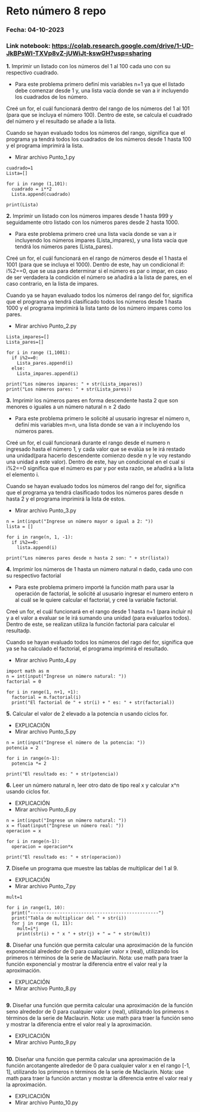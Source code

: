 # Reto número 8 repo
### Fecha:  04-10-2023
### Link notebook: https://colab.research.google.com/drive/1-UD-JkBPsWI-TXVp8vZ-jUWiJt-kswGH?usp=sharing
**1.** Imprimir un listado con los números del 1 al 100 cada uno con su respectivo cuadrado.
* Para este problema primero definí mis variables n=1 ya que el listado debe comenzar desde 1 y, una lista vacía donde se van a ir incluyendo los cuadrados de los número.

Creé un for, el cuál funcionará dentro del rango de los números del 1 al 101 (para que se incluya el número 100). Dentro de este, se calcula el cuadrado del número y el resultado se añade a la lista. 

Cuando se hayan evaluado todos los números del rango, significa que el programa ya tendrá todos los cuadrados de los números desde 1 hasta 100 y el programa imprimirá la lista.

* Mirar archivo Punto_1.py
```pseudocode
cuadrado=1
Lista=[]

for i in range (1,101):
  cuadrado = i**2
  Lista.append(cuadrado)

print(Lista)
```
**2.** Imprimir un listado con los números impares desde 1 hasta 999 y seguidamente otro listado con los números pares desde 2 hasta 1000.
* Para este problema primero creé una lista vacía donde se van a ir incluyendo los números impares (Lista_impares), y una lista vacía que tendrá los números pares (Lista_pares).

Creé un for, el cuál funcionará en el rango de números desde el 1 hasta el 1001 (para que se incluya el 1000). Dentro de este, hay un condicional if: i%2==0, que se usa para determinar si el número es par o impar, en caso de ser verdadera la condición el número se añadirá a la lista de pares, en el caso contrario, en la lista de impares. 

Cuando ya se hayan evaluado todos los números del rango del for, significa que el programa ya tendrá clasificado todos los números desde 1 hasta 1000 y el programa imprimirá la lista tanto de los número impares como los pares.
* Mirar archivo Punto_2.py
```pseudocode
Lista_impares=[]
Lista_pares=[]

for i in range (1,1001):
  if i%2==0:
    Lista_pares.append(i)
  else:
    Lista_impares.append(i)

print("Los números impares: " + str(Lista_impares))
print("Los números pares: " + str(Lista_pares))
```
**3.** Imprimir los números pares en forma descendente hasta 2 que son menores o iguales a un número natural n ≥ 2 dado
* Para este problema primero le solicité al ususario ingresar el número n, definí mis variables m=n, una lista donde se van a ir incluyendo los números pares.

Creé un for, el cuál funcionará durante el rango desde el numero n ingresado hasta el número 1, y cada valor que se evalúa se le irá restado una unidad(para hacerlo descendente comienzo desde n y le voy restando una unidad a este valor). Dentro de este, hay un condicional en el cual si i%2==0 significa que el número es par y por esta razón, se añadirá a la lista el elemento i. 

Cuando se hayan evaluado todos los números del rango del for, significa que el programa ya tendrá clasificado todos los números pares desde n hasta 2 y el programa imprimirá la lista de estos.
* Mirar archivo Punto_3.py
```pseudocode
n = int(input("Ingrese un número mayor o igual a 2: "))
lista = []

for i in range(n, 1, -1):
  if i%2==0:
    lista.append(i)

print("Los números pares desde n hasta 2 son: " + str(lista))
```
**4.** Imprimir los números de 1 hasta un número natural n dado, cada uno con su respectivo factorial
* Para este problema primero importé la función math para usar la operación de factorial, le solicité al ususario ingresar el numero entero n al cuál se le quiere calcular el factorial, y creé la variable factorial.

Creé un for, el cuál funcionará en el rango desde 1 hasta n+1 (para incluir n) y a el valor a evaluar se le irá sumando una unidad (para evaluarlos todos). Dentro de este, se realizan utiliza la función factorial para calcular el resultadp.

Cuando se hayan evaluado todos los números del rago del for, significa que ya se ha calculado el factorial, el programa imprimirá el resultado.
* Mirar archivo Punto_4.py
```pseudocode
import math as m
n = int(input("Ingrese un número natural: "))
factorial = 0

for i in range(1, n+1, +1):
  factorial = m.factorial(i)
  print("El factorial de " + str(i) + " es: " + str(factorial))
```
**5.** Calcular el valor de 2 elevado a la potencia n usando ciclos for.
* EXPLICACIÓN
* Mirar archivo Punto_5.py
```pseudocode
n = int(input("Ingrese el número de la potencia: "))
potencia = 2

for i in range(n-1):
  potencia *= 2
  
print("El resultado es: " + str(potencia))
```
**6.** Leer un número natural n, leer otro dato de tipo real x y calcular x^n usando ciclos for.
* EXPLICACIÓN
* Mirar archivo Punto_6.py
```pseudocode
n = int(input("Ingrese un número natural: "))
x = float(input("Ingrese un número real: "))
operacion = x

for i in range(n-1):
  operacion = operacion*x
  
print("El resultado es: " + str(operacion))
```
**7.** Diseñe un programa que muestre las tablas de multiplicar del 1 al 9.
* EXPLICACIÓN
* Mirar archivo Punto_7.py
```pseudocode
mult=1

for i in range(1, 10):
  print("------------------------------------------------")
  print("Tabla de multiplicar del " + str(i))
  for j in range (1, 11):
    mult=i*j
    print(str(i) + " x " + str(j) + " = " + str(mult))
```
**8.** Diseñar una función que permita calcular una aproximación de la función exponencial alrededor de 0 para cualquier valor x (real), utilizando los primeros n términos de la serie de Maclaurin. Nota: use math para traer la función exponencial y mostrar la diferencia entre el valor real y la aproximación.
* EXPLICACIÓN
* Mirar archivo Punto_8.py
```pseudocode

```
**9.** Diseñar una función que permita calcular una aproximación de la función seno alrededor de 0 para cualquier valor x (real), utilizando los primeros n términos de la serie de Maclaurin. Nota: use math para traer la función seno y mostrar la diferencia entre el valor real y la aproximación.
* EXPLICACIÓN
* Mirar archivo Punto_9.py
```pseudocode

```
**10.** Diseñar una función que permita calcular una aproximación de la función arcotangente alrededor de 0 para cualquier valor x en el rango [-1, 1], utilizando los primeros n términos de la serie de Maclaurin. Nota: use math para traer la función arctan y mostrar la diferencia entre el valor real y la aproximación.
* EXPLICACIÓN
* Mirar archivo Punto_10.py
```pseudocode

```
